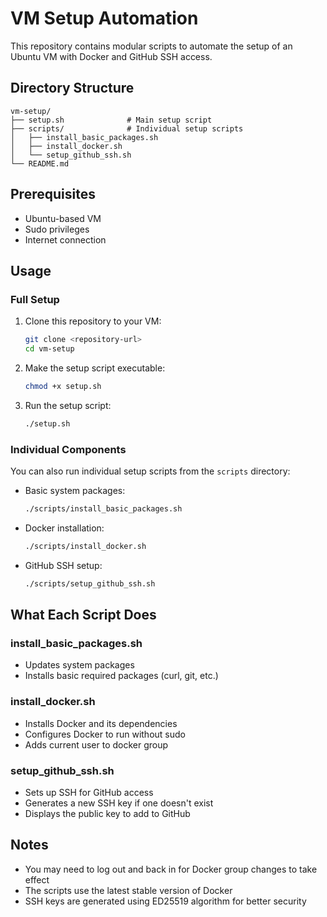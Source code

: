# VM Setup Automation

This repository contains modular scripts to automate the setup of an Ubuntu VM with Docker and GitHub SSH access.

## Directory Structure

```
vm-setup/
├── setup.sh              # Main setup script
├── scripts/              # Individual setup scripts
│   ├── install_basic_packages.sh
│   ├── install_docker.sh
│   └── setup_github_ssh.sh
└── README.md
```

## Prerequisites

- Ubuntu-based VM
- Sudo privileges
- Internet connection

## Usage

### Full Setup

1. Clone this repository to your VM:
   ```bash
   git clone <repository-url>
   cd vm-setup
   ```

2. Make the setup script executable:
   ```bash
   chmod +x setup.sh
   ```

3. Run the setup script:
   ```bash
   ./setup.sh
   ```

### Individual Components

You can also run individual setup scripts from the `scripts` directory:

- Basic system packages:
  ```bash
  ./scripts/install_basic_packages.sh
  ```

- Docker installation:
  ```bash
  ./scripts/install_docker.sh
  ```

- GitHub SSH setup:
  ```bash
  ./scripts/setup_github_ssh.sh
  ```

## What Each Script Does

### install_basic_packages.sh
- Updates system packages
- Installs basic required packages (curl, git, etc.)

### install_docker.sh
- Installs Docker and its dependencies
- Configures Docker to run without sudo
- Adds current user to docker group

### setup_github_ssh.sh
- Sets up SSH for GitHub access
- Generates a new SSH key if one doesn't exist
- Displays the public key to add to GitHub

## Notes

- You may need to log out and back in for Docker group changes to take effect
- The scripts use the latest stable version of Docker
- SSH keys are generated using ED25519 algorithm for better security